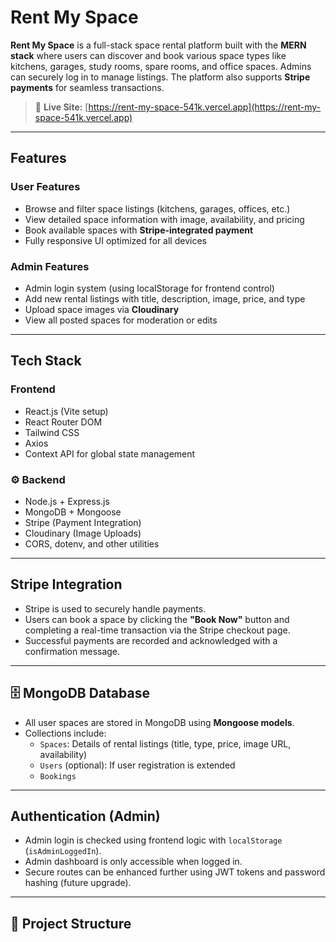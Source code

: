 #  Rent My Space

**Rent My Space** is a full-stack space rental platform built with the **MERN stack** where users can discover and book various space types like kitchens, garages, study rooms, spare rooms, and office spaces. Admins can securely log in to manage listings. The platform also supports **Stripe payments** for seamless transactions.

> 🚀 **Live Site:** [https://rent-my-space-541k.vercel.app](https://rent-my-space-541k.vercel.app)

---

##  Features

###  User Features
- Browse and filter space listings (kitchens, garages, offices, etc.)
- View detailed space information with image, availability, and pricing
- Book available spaces with **Stripe-integrated payment**
- Fully responsive UI optimized for all devices

###  Admin Features
- Admin login system (using localStorage for frontend control)
- Add new rental listings with title, description, image, price, and type
- Upload space images via **Cloudinary**
- View all posted spaces for moderation or edits

---

##  Tech Stack

###  Frontend
- React.js (Vite setup)
- React Router DOM
- Tailwind CSS
- Axios
- Context API for global state management

### ⚙ Backend
- Node.js + Express.js
- MongoDB + Mongoose
- Stripe (Payment Integration)
- Cloudinary (Image Uploads)
- CORS, dotenv, and other utilities

---

##  Stripe Integration

- Stripe is used to securely handle payments.
- Users can book a space by clicking the **"Book Now"** button and completing a real-time transaction via the Stripe checkout page.
- Successful payments are recorded and acknowledged with a confirmation message.

---

## 🗄 MongoDB Database

- All user spaces are stored in MongoDB using **Mongoose models**.
- Collections include:
  - `Spaces`: Details of rental listings (title, type, price, image URL, availability)
  - `Users` (optional): If user registration is extended
  - `Bookings` 

---

##  Authentication (Admin)

- Admin login is checked using frontend logic with `localStorage` (`isAdminLoggedIn`).
- Admin dashboard is only accessible when logged in.
- Secure routes can be enhanced further using JWT tokens and password hashing (future upgrade).

---

## 📁 Project Structure

